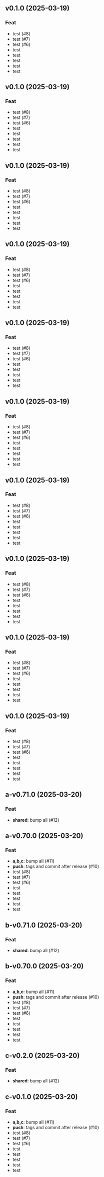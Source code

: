 ## v0.1.0 (2025-03-19)

### Feat

- test (#8)
- test (#7)
- test (#6)
- test
- test
- test
- test
- test
## v0.1.0 (2025-03-19)

### Feat

- test (#8)
- test (#7)
- test (#6)
- test
- test
- test
- test
- test
## v0.1.0 (2025-03-19)

### Feat

- test (#8)
- test (#7)
- test (#6)
- test
- test
- test
- test
- test
## v0.1.0 (2025-03-19)

### Feat

- test (#8)
- test (#7)
- test (#6)
- test
- test
- test
- test
- test
## v0.1.0 (2025-03-19)

### Feat

- test (#8)
- test (#7)
- test (#6)
- test
- test
- test
- test
- test
## v0.1.0 (2025-03-19)

### Feat

- test (#8)
- test (#7)
- test (#6)
- test
- test
- test
- test
- test
## v0.1.0 (2025-03-19)

### Feat

- test (#8)
- test (#7)
- test (#6)
- test
- test
- test
- test
- test
## v0.1.0 (2025-03-19)

### Feat

- test (#8)
- test (#7)
- test (#6)
- test
- test
- test
- test
- test
## v0.1.0 (2025-03-19)

### Feat

- test (#8)
- test (#7)
- test (#6)
- test
- test
- test
- test
- test
## v0.1.0 (2025-03-19)

### Feat

- test (#8)
- test (#7)
- test (#6)
- test
- test
- test
- test
- test

## a-v0.71.0 (2025-03-20)

### Feat

- **shared**: bump all (#12)

## a-v0.70.0 (2025-03-20)

### Feat

- **a,b,c**: bump all (#11)
- **push**: tags and commit after release (#10)
- test (#8)
- test (#7)
- test (#6)
- test
- test
- test
- test
- test

## b-v0.71.0 (2025-03-20)

### Feat

- **shared**: bump all (#12)

## b-v0.70.0 (2025-03-20)

### Feat

- **a,b,c**: bump all (#11)
- **push**: tags and commit after release (#10)
- test (#8)
- test (#7)
- test (#6)
- test
- test
- test
- test
- test

## c-v0.2.0 (2025-03-20)

### Feat

- **shared**: bump all (#12)

## c-v0.1.0 (2025-03-20)

### Feat

- **a,b,c**: bump all (#11)
- **push**: tags and commit after release (#10)
- test (#8)
- test (#7)
- test (#6)
- test
- test
- test
- test
- test
